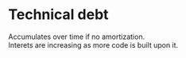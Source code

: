 # Technical debt

Accumulates over time if no amortization.  
Interets are increasing as more code is built upon it.